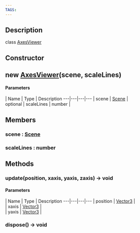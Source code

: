 ```yaml
---
TAGS:
---
```

## Description

class [AxesViewer](/classes/3.0/AxesViewer)



## Constructor

## new [AxesViewer](/classes/3.0/AxesViewer)(scene, scaleLines)



#### Parameters
 | Name | Type | Description
---|---|---|---
 | scene | [Scene](/classes/3.0/Scene) |  
optional | scaleLines | number |  
## Members

### scene : [Scene](/classes/3.0/Scene)



### scaleLines : number



## Methods

### update(position, xaxis, yaxis, zaxis) &rarr; void



#### Parameters
 | Name | Type | Description
---|---|---|---
 | position | [Vector3](/classes/3.0/Vector3) |  
 | xaxis | [Vector3](/classes/3.0/Vector3) |  
 | yaxis | [Vector3](/classes/3.0/Vector3) |  
### dispose() &rarr; void


